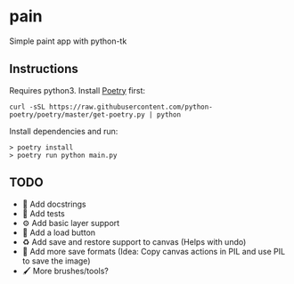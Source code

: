 # pain
Simple paint app with python-tk

## Instructions

Requires python3. Install [Poetry](https://python-poetry.org) first:

```
curl -sSL https://raw.githubusercontent.com/python-poetry/poetry/master/get-poetry.py | python
```

Install dependencies and run:

```
> poetry install
> poetry run python main.py
```

## TODO

- 📄 Add docstrings
- 🧪 Add tests
- ⚙️ Add basic layer support
- 📁 Add a load button
- ♻️ Add save and restore support to canvas (Helps with undo)
- 🔁 Add more save formats (Idea: Copy canvas actions in PIL and use PIL to save the image)
- 🖌️ More brushes/tools?
